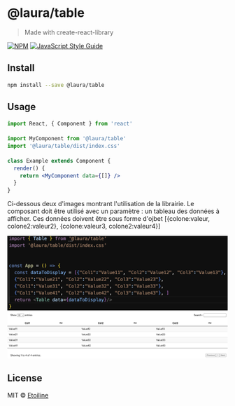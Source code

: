 # @laura/table

> Made with create-react-library

[![NPM](https://img.shields.io/npm/v/@laura/table.svg)](https://www.npmjs.com/package/@laura/table) [![JavaScript Style Guide](https://img.shields.io/badge/code_style-standard-brightgreen.svg)](https://standardjs.com)

## Install

```bash
npm install --save @laura/table
```

## Usage

```jsx
import React, { Component } from 'react'

import MyComponent from '@laura/table'
import '@laura/table/dist/index.css'

class Example extends Component {
  render() {
    return <MyComponent data={[]} />
  }
}
```

Ci-dessous deux d'images montrant l'utilisation de la librairie.
Le composant doit être utilisé avec un paramètre : un tableau des données à afficher. Ces données doivent être sous forme d'ojbet [{colone:valeur, colone2:valeur2}, {colone:valeur3, colone2:valeur4}]


![Cover](https://github.com/Etoiline/table/blob/tableV2/img/CodeTable.png)
![Cover](https://github.com/Etoiline/table/blob/tableV2/img/RenduTable.png)

## License

MIT © [Etoiline](https://github.com/Etoiline)
